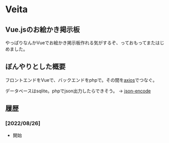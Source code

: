 # Veita

## Vue.jsのお絵かき掲示板

やっぱりなんかVueでお絵かき掲示板作れる気がするぞ、っておもってまたはじめました。

## ぼんやりとした概要

フロントエンドをVueで、バックエンドをphpで。その間を[axios](https://github.com/axios/axios)でつなぐ。

データベースはsqlite。phpでjson出力したらできそう。 -> [json-encode](https://www.php.net/manual/ja/function.json-encode.php)

## 履歴

### [2022/08/26]

- 開始
